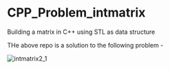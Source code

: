 # CPP_Problem_intmatrix
Building a matrix in C++ using STL as  data structure

THe above repo is a solution to the following problem -


![intmatrix2_1](https://github.com/Prathmesh1723/CPP_Problem_intmatrix/assets/114442806/160eacb4-125a-403b-aa85-eb1cc7470485)

